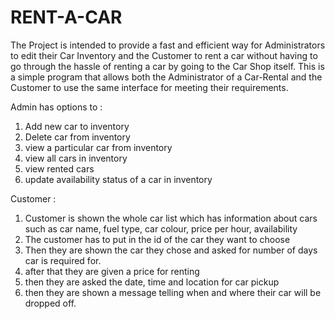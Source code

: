 # RENT-A-CAR
The Project is intended to provide a fast and efficient way for Administrators to edit their Car Inventory and the Customer to rent a car without having to go through the hassle of renting a car by going to the Car Shop itself. This is a simple program that allows both the Administrator of a Car-Rental and
the Customer to use the same interface for meeting their requirements.

Admin has options to :
1. Add new car to inventory
2. Delete car from inventory
3. view a particular car from inventory
4. view all cars in inventory
5. view rented cars
6. update availability status of a car in inventory

Customer :
1. Customer is shown the whole car list which has information about cars such as car name, fuel type, car colour, price per hour, availability
2. The customer has to put in the id of the car they want to choose
3. Then they are shown the car they chose and asked for number of days car is required for.
4. after that they are given a price for renting
5. then they are asked the date, time and location for car pickup
6. then they are shown a message telling when and where their car will be dropped off.
